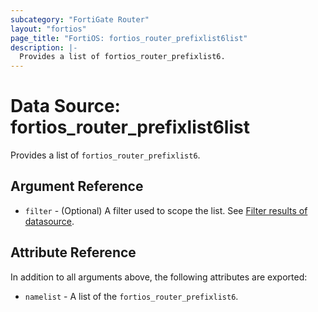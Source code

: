 ```yaml
---
subcategory: "FortiGate Router"
layout: "fortios"
page_title: "FortiOS: fortios_router_prefixlist6list"
description: |-
  Provides a list of fortios_router_prefixlist6.
---
```


# Data Source: fortios_router_prefixlist6list
Provides a list of `fortios_router_prefixlist6`.

## Argument Reference

* `filter` - (Optional) A filter used to scope the list. See [Filter results of datasource](https://registry.terraform.io/providers/fortinetdev/fortios/latest/docs/guides/fgt_filter).

## Attribute Reference

In addition to all arguments above, the following attributes are exported:

* `namelist` -  A list of the `fortios_router_prefixlist6`.
